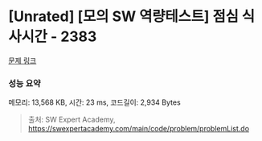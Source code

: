 # [Unrated] [모의 SW 역량테스트] 점심 식사시간 - 2383 

[문제 링크](https://swexpertacademy.com/main/code/problem/problemDetail.do?contestProbId=AV5-BEE6AK0DFAVl) 

### 성능 요약

메모리: 13,568 KB, 시간: 23 ms, 코드길이: 2,934 Bytes



> 출처: SW Expert Academy, https://swexpertacademy.com/main/code/problem/problemList.do
